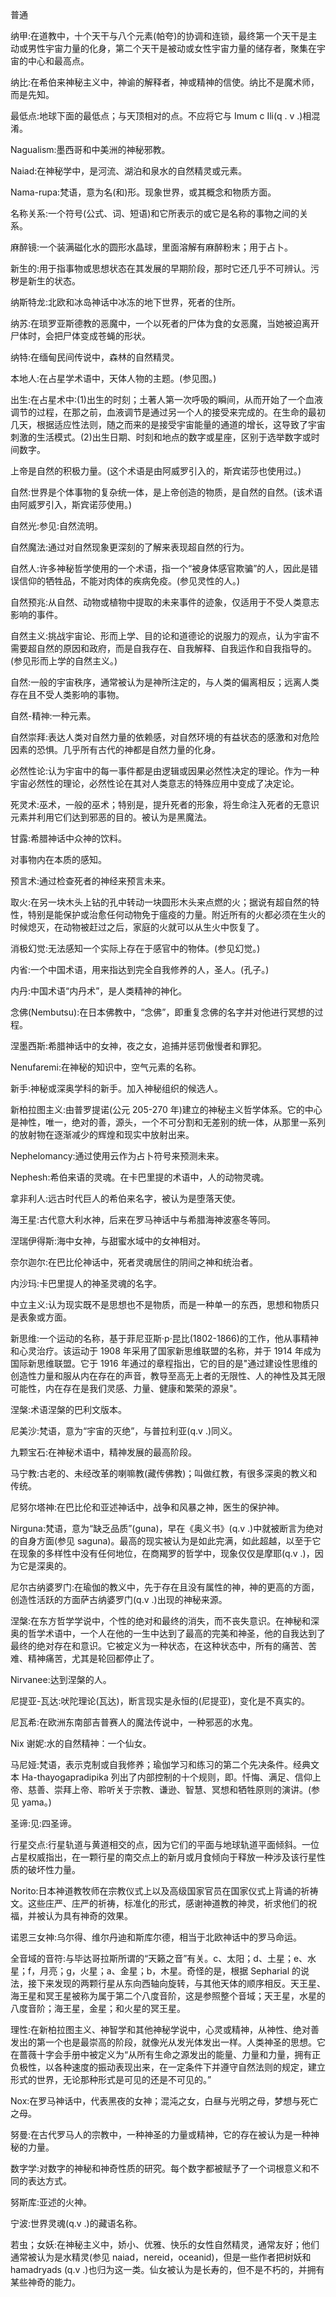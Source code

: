 

普通

纳甲:在道教中，十个天干与八个元素(帕夸)的协调和连锁，最终第一个天干是主动或男性宇宙力量的化身，第二个天干是被动或女性宇宙力量的储存者，聚集在宇宙的中心和最高点。

纳比:在希伯来神秘主义中，神谕的解释者，神或精神的信使。纳比不是魔术师，而是先知。

最低点:地球下面的最低点；与天顶相对的点。不应将它与 Imum c Ili(q . v .)相混淆。

Nagualism:墨西哥和中美洲的神秘邪教。

Naiad:在神秘学中，是河流、湖泊和泉水的自然精灵或元素。

Nama-rupa:梵语，意为名(和)形。现象世界，或其概念和物质方面。

名称关系:一个符号(公式、词、短语)和它所表示的或它是名称的事物之间的关系。

麻醉镜:一个装满磁化水的圆形水晶球，里面溶解有麻醉粉末；用于占卜。

新生的:用于指事物或思想状态在其发展的早期阶段，那时它还几乎不可辨认。污秽是新生的状态。

纳斯特龙:北欧和冰岛神话中冰冻的地下世界，死者的住所。

纳苏:在琐罗亚斯德教的恶魔中，一个以死者的尸体为食的女恶魔，当她被迫离开尸体时，会把尸体变成苍蝇的形状。

纳特:在缅甸民间传说中，森林的自然精灵。

本地人:在占星学术语中，天体人物的主题。(参见图。)

出生:在占星术中:(1)出生的时刻；土著人第一次呼吸的瞬间，从而开始了一个血液调节的过程，在那之前，血液调节是通过另一个人的接受来完成的。在生命的最初几天，根据适应性法则，随之而来的是接受宇宙能量的通道的增长，这导致了宇宙刺激的生活模式。(2)出生日期、时刻和地点的数字或星座，区别于选举数字或时间数字。

上帝是自然的积极力量。(这个术语是由阿威罗引入的，斯宾诺莎也使用过。)

自然:世界是个体事物的复杂统一体，是上帝创造的物质，是自然的自然。(该术语由阿威罗引入，斯宾诺莎使用。)

自然光:参见:自然流明。

自然魔法:通过对自然现象更深刻的了解来表现超自然的行为。

自然人:许多神秘哲学使用的一个术语，指一个“被身体感官欺骗”的人，因此是错误信仰的牺牲品，不能对肉体的疾病免疫。(参见灵性的人。)

自然预兆:从自然、动物或植物中提取的未来事件的迹象，仅适用于不受人类意志影响的事件。

自然主义:挑战宇宙论、形而上学、目的论和道德论的说服力的观点，认为宇宙不需要超自然的原因和政府，而是自我存在、自我解释、自我运作和自我指导的。(参见形而上学的自然主义。)

自然:一般的宇宙秩序，通常被认为是神所注定的，与人类的偏离相反；远离人类存在且不受人类影响的事物。

自然-精神:一种元素。

自然崇拜:表达人类对自然力量的依赖感，对自然环境的有益状态的感激和对危险因素的恐惧。几乎所有古代的神都是自然力量的化身。

必然性论:认为宇宙中的每一事件都是由逻辑或因果必然性决定的理论。作为一种宇宙必然性的理论，必然性论在其对人类意志的特殊应用中变成了决定论。

死灵术:巫术，一般的巫术；特别是，提升死者的形象，将生命注入死者的无意识元素并利用它们达到邪恶的目的。被认为是黑魔法。

甘露:希腊神话中众神的饮料。

对事物内在本质的感知。

预言术:通过检查死者的神经来预言未来。

取火:在另一块木头上钻的孔中转动一块圆形木头来点燃的火；据说有超自然的特性，特别是能保护或治愈任何动物免于瘟疫的力量。附近所有的火都必须在生火的时候熄灭，在动物被赶过之后，家庭的火就可以从生火中恢复了。

消极幻觉:无法感知一个实际上存在于感官中的物体。(参见幻觉。)

内省:一个中国术语，用来指达到完全自我修养的人，圣人。(孔子。)

内丹:中国术语“内丹术”，是人类精神的神化。

念佛(Nembutsu):在日本佛教中，“念佛”，即重复念佛的名字并对他进行冥想的过程。

涅墨西斯:希腊神话中的女神，夜之女，追捕并惩罚傲慢者和罪犯。

Nenufaremi:在神秘的知识中，空气元素的名称。

新手:神秘或深奥学科的新手。加入神秘组织的候选人。

新柏拉图主义:由普罗提诺(公元 205-270 年)建立的神秘主义哲学体系。它的中心是神性，唯一，绝对的善，源头，一个不可分割和无差别的统一体，从那里一系列的放射物在逐渐减少的辉煌和现实中放射出来。

Nephelomancy:通过使用云作为占卜符号来预测未来。

Nephesh:希伯来语的灵魂。在卡巴里提的术语中，人的动物灵魂。

拿非利人:远古时代巨人的希伯来名字，被认为是堕落天使。

海王星:古代意大利水神，后来在罗马神话中与希腊海神波塞冬等同。

涅瑞伊得斯:海中女神，与甜蜜水域中的女神相对。

奈尔迦尔:在巴比伦神话中，死者灵魂居住的阴间之神和统治者。

内沙玛:卡巴里提人的神圣灵魂的名字。

中立主义:认为现实既不是思想也不是物质，而是一种单一的东西，思想和物质只是表象或方面。

新思维:一个运动的名称，基于菲尼亚斯·p·昆比(1802-1866)的工作，他从事精神和心灵治疗。该运动于 1908 年采用了国家新思维联盟的名称，并于 1914 年成为国际新思维联盟。它于 1916 年通过的章程指出，它的目的是"通过建设性思维的创造性力量和服从内在存在的声音，教导至高无上者的无限性、人的神性及其无限可能性，内在存在是我们灵感、力量、健康和繁荣的源泉"。

涅槃:术语涅槃的巴利文版本。

尼美沙:梵语，意为“宇宙的灭绝”，与普拉利亚(q.v .)同义。

九颗宝石:在神秘术语中，精神发展的最高阶段。

马宁教:古老的、未经改革的喇嘛教(藏传佛教)；叫做红教，有很多深奥的教义和传统。

尼努尔塔神:在巴比伦和亚述神话中，战争和风暴之神，医生的保护神。

Nirguna:梵语，意为“缺乏品质”(guna)，早在《奥义书》(q.v .)中就被断言为绝对的自身方面(参见 saguna)。最高的现实被认为是如此完满，如此超越，以至于它在现象的多样性中没有任何地位，在商羯罗的哲学中，现象仅仅是摩耶(q.v .)，因为它是深奥的。

尼尔古纳婆罗门:在瑜伽的教义中，先于存在且没有属性的神，神的更高的方面，创造性活跃的方面萨古纳婆罗门(q.v .)出现的神秘来源。

涅槃:在东方哲学学说中，个性的绝对和最终的消失，而不丧失意识。在神秘和深奥的哲学术语中，一个人在他的一生中达到了最高的完美和神圣，他的自我达到了最终的绝对存在和意识。它被定义为一种状态，在这种状态中，所有的痛苦、苦难、精神痛苦，尤其是轮回都停止了。

Nirvanee:达到涅槃的人。

尼提亚-瓦达:吠陀理论(瓦达)，断言现实是永恒的(尼提亚)，变化是不真实的。

尼瓦希:在欧洲东南部吉普赛人的魔法传说中，一种邪恶的水鬼。

Nix 谢妮:水的自然精神：一个仙女。

马尼娅:梵语，表示克制或自我修养；瑜伽学习和练习的第二个先决条件。经典文本 Ha-thayogapradipika 列出了内部控制的十个规则，即。忏悔、满足、信仰上帝、慈善、崇拜上帝、聆听关于宗教、谦逊、智慧、冥想和牺牲原则的演讲。(参见 yama。)

圣谛:见:四圣谛。

行星交点:行星轨道与黄道相交的点，因为它们的平面与地球轨道平面倾斜。一位占星权威指出，在一颗行星的南交点上的新月或月食倾向于释放一种涉及该行星性质的破坏性力量。

Norito:日本神道教牧师在宗教仪式上以及高级国家官员在国家仪式上背诵的祈祷文。这些庄严、庄严的祈祷，标准化的形式，感谢神道教的神灵，祈求他们的祝福，并被认为具有神奇的效果。

诺恩三女神:乌尔得、维尔丹迪和斯库尔德，相当于北欧神话中的罗马命运。

全音域的音符:与毕达哥拉斯所谓的“天籁之音”有关。c、太阳；d、土星；e、水星；f，月亮；g，火星；a、金星；b，木星。奇怪的是，根据 Sepharial 的说法，接下来发现的两颗行星从东向西轴向旋转，与其他天体的顺序相反。天王星、海王星和冥王星被称为属于第二个八度音阶，这是参照整个音域；天王星，水星的八度音阶；海王星，金星；和火星的冥王星。

理性:在新柏拉图主义、神智学和其他神秘学说中，心灵或精神，从神性、绝对善发出的第一个也是最崇高的阶段，就像光从发光体发出一样。人类神圣的思想。它在蔷薇十字会手册中被定义为“从所有生命之源发出的能量、力量和力量，拥有正负极性，以各种速度的振动表现出来，在一定条件下并遵守自然法则的规定，建立形式的世界，无论那种形式是可见的还是不可见的。”

Nox:在罗马神话中，代表黑夜的女神；混沌之女，白昼与光明之母，梦想与死亡之母。

努曼:在古代罗马人的宗教中，一种神圣的力量或精神，它的存在被认为是一种神秘的力量。

数字学:对数字的神秘和神奇性质的研究。每个数字都被赋予了一个词根意义和不同的表达方式。

努斯库:亚述的火神。

宁波:世界灵魂(q.v .)的藏语名称。

若虫；女妖:在神秘主义中，娇小、优雅、快乐的女性自然精灵，通常友好；他们通常被认为是水精灵(参见 naiad，nereid，oceanid)，但是一些作者把树妖和 hamadryads (q.v .)也归为这一类。仙女被认为是长寿的，但不是不朽的，并拥有某些神奇的能力。